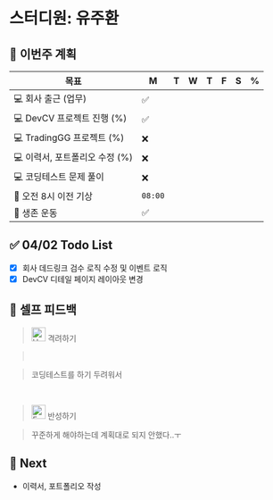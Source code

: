 # 스터디원: 유주환

## 🚀 이번주 계획

| 목표                           | M       | T   | W   | T   | F   | S   | %   |
| ------------------------------ | ------- | --- | --- | --- | --- | --- | --- |
| 💻 회사 출근 (업무)            | ✅      |     |     |     |     |     |     |
| 💻 DevCV 프로젝트 진행 (%)     | ✅      |     |     |     |     |     |     |
| 💻 TradingGG 프로젝트 (%)      | ❌      |     |     |     |     |     |     |
| 💻 이력서, 포트폴리오 수정 (%) | ❌      |     |     |     |     |     |     |
| 💻 코딩테스트 문제 풀이        | ❌      |     |     |     |     |     |     |
| 🩵 오전 8시 이전 기상           | `08:00` |     |     |     |     |     |     |
| 💪 생존 운동                   | ✅      |     |     |     |     |     |     |

## ✅ 04/02 Todo List

- [x] 회사 데드링크 검수 로직 수정 및 이벤트 로직
- [x] DevCV 디테일 페이지 레이아웃 변경

## 🎉 셀프 피드백

> <img src="https://raw.githubusercontent.com/Tarikul-Islam-Anik/Animated-Fluent-Emojis/master/Emojis/Smilies/Hugging Face.png" alt="Hugging Face" width="25" height="25"> 격려하기</img>

> <br>

> 코딩테스트를 하기 두려워서

<br>

> <img src="https://raw.githubusercontent.com/Tarikul-Islam-Anik/Animated-Fluent-Emojis/master/Emojis/Smilies/Face with Monocle.png" alt="Face with Monocle" width="25" height="25"> 반성하기</img>

> 꾸준하게 해야하는데 계획대로 되지 안했다..ㅜ

## 🌱 Next

- 이력서, 포트폴리오 작성
